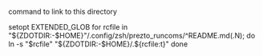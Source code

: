 command to link to this directory

setopt EXTENDED_GLOB
for rcfile in "${ZDOTDIR:-$HOME}"/.config/zsh/prezto_runcoms/^README.md(.N); do
  ln -s "$rcfile" "${ZDOTDIR:-$HOME}/.${rcfile:t}"
done

